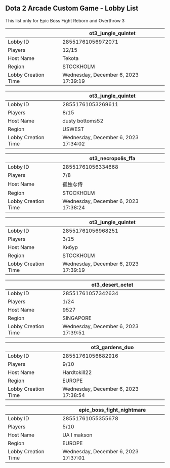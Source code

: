 ## Dota 2 Arcade Custom Game - Lobby List

This list only for Epic Boss Fight Reborn and Overthrow 3

|  | ot3_jungle_quintet |
| ------ | ------ |
| Lobby ID | 28551761056972071 |
| Players | 12/15 |
| Host Name | Tekota |
| Region | STOCKHOLM |
| Lobby Creation Time | Wednesday, December 6, 2023 17:39:19 |


|  | ot3_jungle_quintet |
| ------ | ------ |
| Lobby ID | 28551761053269611 |
| Players | 8/15 |
| Host Name | dusty bottoms52 |
| Region | USWEST |
| Lobby Creation Time | Wednesday, December 6, 2023 17:34:02 |


|  | ot3_necropolis_ffa |
| ------ | ------ |
| Lobby ID | 28551761056334668 |
| Players | 7/8 |
| Host Name | 孤独な侍 |
| Region | STOCKHOLM |
| Lobby Creation Time | Wednesday, December 6, 2023 17:38:24 |


|  | ot3_jungle_quintet |
| ------ | ------ |
| Lobby ID | 28551761056968251 |
| Players | 3/15 |
| Host Name | Кибур |
| Region | STOCKHOLM |
| Lobby Creation Time | Wednesday, December 6, 2023 17:39:19 |


|  | ot3_desert_octet |
| ------ | ------ |
| Lobby ID | 28551761057342634 |
| Players | 1/24 |
| Host Name | 9527 |
| Region | SINGAPORE |
| Lobby Creation Time | Wednesday, December 6, 2023 17:39:51 |


|  | ot3_gardens_duo |
| ------ | ------ |
| Lobby ID | 28551761056682916 |
| Players | 9/10 |
| Host Name | Hardtokill22 |
| Region | EUROPE |
| Lobby Creation Time | Wednesday, December 6, 2023 17:38:54 |


|  | epic_boss_fight_nightmare |
| ------ | ------ |
| Lobby ID | 28551761055355678 |
| Players | 5/10 |
| Host Name | UA l makson |
| Region | EUROPE |
| Lobby Creation Time | Wednesday, December 6, 2023 17:37:01 |


